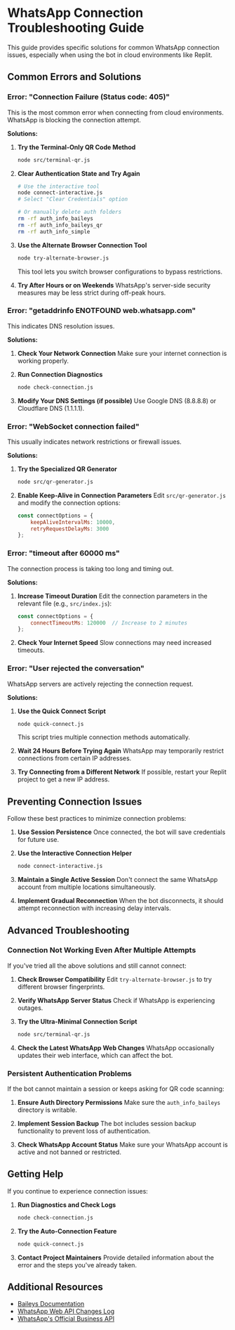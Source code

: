 # WhatsApp Connection Troubleshooting Guide

This guide provides specific solutions for common WhatsApp connection issues, especially when using the bot in cloud environments like Replit.

## Common Errors and Solutions

### Error: "Connection Failure (Status code: 405)"

This is the most common error when connecting from cloud environments. WhatsApp is blocking the connection attempt.

**Solutions:**

1. **Try the Terminal-Only QR Code Method**
   ```bash
   node src/terminal-qr.js
   ```
   
2. **Clear Authentication State and Try Again**
   ```bash
   # Use the interactive tool
   node connect-interactive.js
   # Select "Clear Credentials" option
   
   # Or manually delete auth folders
   rm -rf auth_info_baileys
   rm -rf auth_info_baileys_qr
   rm -rf auth_info_simple
   ```
   
3. **Use the Alternate Browser Connection Tool**
   ```bash
   node try-alternate-browser.js
   ```
   This tool lets you switch browser configurations to bypass restrictions.

4. **Try After Hours or on Weekends**
   WhatsApp's server-side security measures may be less strict during off-peak hours.

### Error: "getaddrinfo ENOTFOUND web.whatsapp.com"

This indicates DNS resolution issues.

**Solutions:**

1. **Check Your Network Connection**
   Make sure your internet connection is working properly.
   
2. **Run Connection Diagnostics**
   ```bash
   node check-connection.js
   ```
   
3. **Modify Your DNS Settings (if possible)**
   Use Google DNS (8.8.8.8) or Cloudflare DNS (1.1.1.1).

### Error: "WebSocket connection failed"

This usually indicates network restrictions or firewall issues.

**Solutions:**

1. **Try the Specialized QR Generator**
   ```bash
   node src/qr-generator.js
   ```
   
2. **Enable Keep-Alive in Connection Parameters**
   Edit `src/qr-generator.js` and modify the connection options:
   ```javascript
   const connectOptions = {
       keepAliveIntervalMs: 10000,
       retryRequestDelayMs: 3000
   };
   ```

### Error: "timeout after 60000 ms"

The connection process is taking too long and timing out.

**Solutions:**

1. **Increase Timeout Duration**
   Edit the connection parameters in the relevant file (e.g., `src/index.js`):
   ```javascript
   const connectOptions = {
       connectTimeoutMs: 120000  // Increase to 2 minutes
   };
   ```
   
2. **Check Your Internet Speed**
   Slow connections may need increased timeouts.

### Error: "User rejected the conversation"

WhatsApp servers are actively rejecting the connection request.

**Solutions:**

1. **Use the Quick Connect Script**
   ```bash
   node quick-connect.js
   ```
   This script tries multiple connection methods automatically.
   
2. **Wait 24 Hours Before Trying Again**
   WhatsApp may temporarily restrict connections from certain IP addresses.
   
3. **Try Connecting from a Different Network**
   If possible, restart your Replit project to get a new IP address.

## Preventing Connection Issues

Follow these best practices to minimize connection problems:

1. **Use Session Persistence**
   Once connected, the bot will save credentials for future use.
   
2. **Use the Interactive Connection Helper**
   ```bash
   node connect-interactive.js
   ```
   
3. **Maintain a Single Active Session**
   Don't connect the same WhatsApp account from multiple locations simultaneously.

4. **Implement Gradual Reconnection**
   When the bot disconnects, it should attempt reconnection with increasing delay intervals.

## Advanced Troubleshooting

### Connection Not Working Even After Multiple Attempts

If you've tried all the above solutions and still cannot connect:

1. **Check Browser Compatibility**
   Edit `try-alternate-browser.js` to try different browser fingerprints.
   
2. **Verify WhatsApp Server Status**
   Check if WhatsApp is experiencing outages.
   
3. **Try the Ultra-Minimal Connection Script**
   ```bash
   node src/terminal-qr.js
   ```
   
4. **Check the Latest WhatsApp Web Changes**
   WhatsApp occasionally updates their web interface, which can affect the bot.

### Persistent Authentication Problems

If the bot cannot maintain a session or keeps asking for QR code scanning:

1. **Ensure Auth Directory Permissions**
   Make sure the `auth_info_baileys` directory is writable.
   
2. **Implement Session Backup**
   The bot includes session backup functionality to prevent loss of authentication.
   
3. **Check WhatsApp Account Status**
   Make sure your WhatsApp account is active and not banned or restricted.

## Getting Help

If you continue to experience connection issues:

1. **Run Diagnostics and Check Logs**
   ```bash
   node check-connection.js
   ```
   
2. **Try the Auto-Connection Feature**
   ```bash
   node quick-connect.js
   ```
   
3. **Contact Project Maintainers**
   Provide detailed information about the error and the steps you've already taken.

## Additional Resources

- [Baileys Documentation](https://github.com/WhiskeySockets/Baileys)
- [WhatsApp Web API Changes Log](https://github.com/WhiskeySockets/Baileys/blob/master/CHANGELOG.md)
- [WhatsApp's Official Business API](https://developers.facebook.com/docs/whatsapp/)